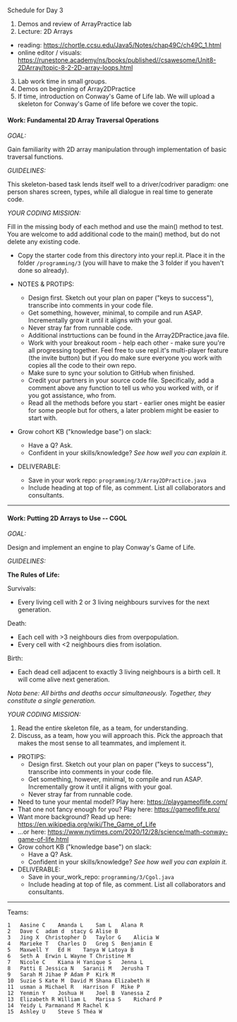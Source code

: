 Schedule for Day 3
1. Demos and review of ArrayPractice lab
2. Lecture: 2D Arrays
  - reading: https://chortle.ccsu.edu/Java5/Notes/chap49C/ch49C_1.html
  - online editor / visuals: https://runestone.academy/ns/books/published//csawesome/Unit8-2DArray/topic-8-2-2D-array-loops.html
3. Lab work time in small groups.
4. Demos on beginning of Array2DPractice
5. If time, introduction on Conway's Game of Life lab.  We will upload a skeleton for Conway's Game of life before we cover the topic. 


#### Work: Fundamental 2D Array Traversal Operations

_GOAL:_

Gain familiarity with 2D array manipulation through implementation of basic traversal functions.

_GUIDELINES:_

This skeleton-based task lends itself well to a driver/codriver paradigm: one person shares screen, types, while all dialogue in real time to generate code.

_YOUR CODING MISSION:_

Fill in the missing body of each method and use the main() method to test. You are welcome to add additional code to the main() method, but do not delete any existing code.
- Copy the starter code from this directory into your repl.it. Place it in the folder `/programming/3` (you will have to make the 3 folder if you haven't done so already).

- NOTES & PROTIPS:
  - Design first. Sketch out your plan on paper ("keys to success"), transcribe into comments in your code file.
  - Get something, however, minimal, to compile and run ASAP. Incrementally grow it until it aligns with your goal.
  - Never stray far from runnable code. 
  - Additional instrtuctions can be found in the Array2DPractice.java file.
  - Work with your breakout room - help each other - make sure you're all progressing together. Feel free to use repl.it's multi-player feature (the invite button) but if you do make sure everyone you work with copies all the code to their own repo.
  - Make sure to sync your solution to GitHub when finished.
  - Credit your partners in your source code file. Specifically, add a comment above any function to tell us who you worked with, or if you got assistance, who from.
  - Read all the methods before you start - earlier ones might be easier for some people but for others, a later problem might be easier to start with.
- Grow cohort KB ("knowledge base") on slack:
  - Have a Q? Ask.
  - Confident in your skills/knowledge? _See how well you can explain it._
- DELIVERABLE:
  - Save in your work repo: `programming/3/Array2DPractice.java`
  - Include heading at top of file, as comment. List all collaborators and consultants.


* * *

#### Work: Putting 2D Arrays to Use -- CGOL

_GOAL:_

Design and implement an engine to play Conway's Game of Life.

_GUIDELINES:_

__The Rules of Life:__

Survivals: 
  - Every living cell with 2 or 3 living neighbours survives for the next generation.

Death:
  - Each cell with >3 neighbours dies from overpopulation.
  - Every cell with <2 neighbours dies from isolation.

Birth:
  - Each dead cell adjacent to exactly 3 living neighbours is a birth cell. It will come alive next generation.
  
_Nota bene: All births and deaths occur simultaneously. Together, they constitute a single generation._


_YOUR CODING MISSION:_

1. Read the entire skeleton file, as a team, for understanding. 
2. Discuss, as a team, how you will approach this. Pick the approach that makes the most sense to all teammates, and implement it.

- PROTIPS:
  - Design first. Sketch out your plan on paper ("keys to success"), transcribe into comments in your code file.
  - Get something, however, minimal, to compile and run ASAP. Incrementally grow it until it aligns with your goal.
  - Never stray far from runnable code. 
- Need to tune your mental model? Play here: https://playgameoflife.com/
- That one not fancy enough for you? Play here: https://gameoflife.pro/
- Want more background? Read up here: https://en.wikipedia.org/wiki/The_Game_of_Life
- ...or here: https://www.nytimes.com/2020/12/28/science/math-conway-game-of-life.html
- Grow cohort KB ("knowledge base") on slack:
  - Have a Q? Ask.
  - Confident in your skills/knowledge? _See how well you can explain it._
- DELIVERABLE:
  - Save in your_work_repo: `programming/3/Cgol.java`
  - Include heading at top of file, as comment. List all collaborators and consultants.

* * *





Teams:
```
1	Aasine C	Amanda L	Sam L	Alana R
2	Dave C	adam d	stacy G	Alise B
3	Jing X	Christopher D	Taylor G	Alicia W
4	Marieke T	Charles D	Greg S	Benjamin E
5	Maxwell Y	Ed H	Tanya W	Latoya B
6	Seth A	Erwin L	Wayne T	Christine M
7	Nicole C	Kiana H	Yanique S	Jenna L
8	Patti E	Jessica N	Saranii M	Jerusha T
9	Sarah M	Jihae P	Adam P	Kirk M
10	Suzie S	Kate M	David M	Shana Elizabeth H
11	usman a	Michael R	Harrison F	Mike P
12	Yenmin Y	Joshua H	Joel B	Vanessa Z
13	Elizabeth R	William L	Marisa S	Richard P
14	Yeidy L	Parmanand M	Rachel K	
15	Ashley U	Steve S	Théa W	
```

